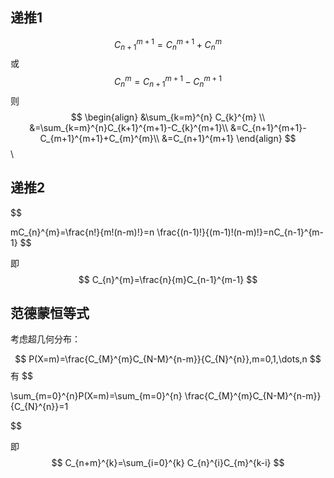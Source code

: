 
## 递推1

$$
C_{n+1}^{m+1}=C_{n}^{m+1}+C_{n}^{m}
$$
或
$$
C_{n}^{m}=C_{n+1}^{m+1}-C_{n}^{m+1}
$$
则
$$
\begin{align} 
&\sum_{k=m}^{n} C_{k}^{m} \\
&=\sum_{k=m}^{n}C_{k+1}^{m+1}-C_{k}^{m+1}\\
 &=C_{n+1}^{m+1}-C_{m+1}^{m+1}+C_{m}^{m}\\
&=C_{n+1}^{m+1}
\end{align}
$$\


## 递推2

$$

mC_{n}^{m}=\frac{n!}{m!(n-m)!}=n \frac{(n-1)!}{(m-1)!(n-m)!}=nC_{n-1}^{m-1}
$$


即
$$
C_{n}^{m}=\frac{n}{m}C_{n-1}^{m-1}
$$


## 范德蒙恒等式

考虑超几何分布：

$$
P(X=m)=\frac{C_{M}^{m}C_{N-M}^{n-m}}{C_{N}^{n}},m=0,1,\dots,n 
$$
有
$$

\sum_{m=0}^{n}P(X=m)=\sum_{m=0}^{n} \frac{C_{M}^{m}C_{N-M}^{n-m}}{C_{N}^{n}}=1


$$

即
$$
C_{n+m}^{k}=\sum_{i=0}^{k} C_{n}^{i}C_{m}^{k-i}
$$


